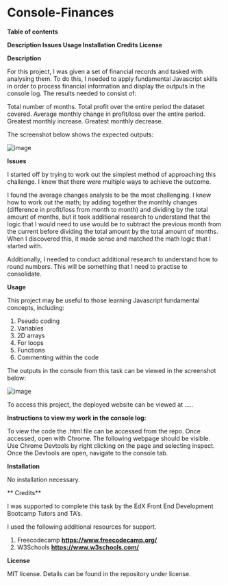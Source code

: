 # Console-Finances

**Table of contents**

**Description
Issues
Usage
Installation
Credits
License**


**Description**


For this project, I was given a set of financial records and tasked with analysing them. To do this, I needed to apply fundamental Javascript skills in order to process financial information and display the outputs in the console log. The results needed to consist of:


Total number of months.
Total profit over the entire period the dataset covered.
Average monthly change in profit/loss over the entire period.
Greatest monthly increase.
Greatest monthly decrease.


The screenshot below shows the expected outputs:


![image](https://github.com/gdavies2736/Console-Finances/assets/89836987/95d34b3e-e921-40f3-b557-2442e372e0a0)




**Issues**


I started off by trying to work out the simplest method of approaching this challenge. I knew that there were multiple ways to achieve the outcome.


I found the average changes analysis to be the most challenging. I knew how to work out the math; by adding together the monthly changes (difference in profit/loss from month to month) and dividing by the total amount of months, but it took additional research to understand that the logic that I would need to use would be to subtract the previous month from the current before dividing the total amount by the total amount of months. When I discovered this, it made sense and matched the math logic that I started with.


Additionally, I needed to conduct additional research to understand how to round numbers. This will be something that I need to practise to consolidate.



**Usage**


This project may be useful to those learning Javascript fundamental concepts, including:


1. Pseudo coding
2. Variables
3. 2D arrays
4. For loops
5. Functions
6. Commenting within the code


The outputs in the console from this task can be viewed in the screenshot below:



![image](https://github.com/gdavies2736/Console-Finances/assets/89836987/7b768015-3529-4c81-9ff7-1c84be1159aa)



To access this project, the deployed website can be viewed at …..




**Instructions to view my work in the console log:**


To view the code the .html file can be accessed from the repo. 
Once accessed, open with Chrome.
The following webpage should be visible.
Use Chrome Devtools by right clicking on the page and selecting inspect.
Once the Devtools are open, navigate to the console tab.



**Installation**


No installation necessary.


**
Credits**

I was supported to complete this task by the EdX Front End Development Bootcamp Tutors and TA’s. 

I used the following additional resources for support.

1. Freecodecamp  **https://www.freecodecamp.org/**
2. W3Schools **https://www.w3schools.com/**

**License**

MIT license. Details can be found in the repository under license.


